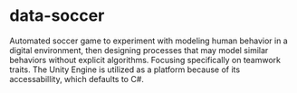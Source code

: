 # data-soccer
Automated soccer game to experiment with modeling human behavior in a digital environment, then designing processes that may model similar behaviors without explicit algorithms. Focusing specifically on teamwork traits. The Unity Engine is utilized as a platform because of its accessabillity, which defaults to C#.
